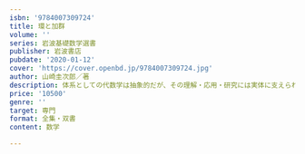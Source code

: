 ```yaml
---
isbn: '9784007309724'
title: 環と加群
volume: ''
series: 岩波基礎数学選書
publisher: 岩波書店
pubdate: '2020-01-12'
cover: 'https://cover.openbd.jp/9784007309724.jpg'
author: 山崎圭次郎／著
description: 体系としての代数学は抽象的だが、その理解・応用・研究には実体に支えられた代数的感覚が働いている。
price: '10500'
genre: ''
target: 専門
format: 全集・双書
content: 数学

---
```


